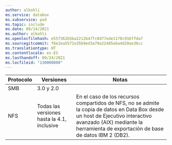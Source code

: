 ```yaml
---
author: alkohli
ms.service: databox
ms.subservice: pod
ms.topic: include
ms.date: 09/14/2021
ms.author: alkohli
ms.openlocfilehash: e55f362b5ba2212b47fc0d77ede1170c916ffda7
ms.sourcegitcommit: f6e2ea5571e35b9ed3a79a22485eba4d20ae36cc
ms.translationtype: HT
ms.contentlocale: es-ES
ms.lasthandoff: 09/24/2021
ms.locfileid: "130000080"
---
```

| **Protocolo** | **Versiones** | **Notas** |
| --- | --- | --- |
| SMB | 3.0 y 2.0 |   |
| NFS | Todas las versiones hasta la 4.1, inclusive | En el caso de los recursos compartidos de NFS, no se admite la copia de datos en Data Box desde un host de Ejecutivo interactivo avanzado (AIX) mediante la herramienta de exportación de base de datos IBM 2 (DB2).|